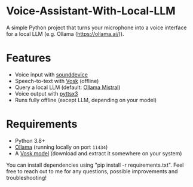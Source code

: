 # Voice-Assistant-With-Local-LLM
A simple Python project that turns your microphone into a voice interface for a local LLM (e.g. Ollama (https://ollama.ai/)).

# Features
- Voice input with [sounddevice](https://python-sounddevice.readthedocs.io/)  
- Speech-to-text with [Vosk](https://alphacephei.com/vosk/) (offline)  
- Query a local LLM (default: [Ollama Mistral](https://ollama.ai/library/mistral))  
- Voice output with [pyttsx3](https://pyttsx3.readthedocs.io/)  
- Runs fully offline (except LLM, depending on your model)

# Requirements
- Python 3.8+  
- [Ollama](https://ollama.ai/) (running locally on port `11434`)  
- A [Vosk model](https://alphacephei.com/vosk/models) (download and extract it somewhere on your system)
 

You can install dependencies using "pip install -r requirements.txt".
Feel free to reach out to me for any questions, possible improvements and troubleshooting!
